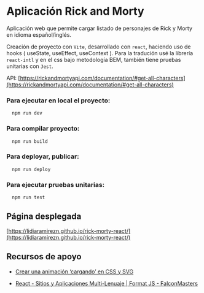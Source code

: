# Aplicación Rick and Morty

Aplicación web que permite cargar listado de personajes de Rick y Morty en idioma español/inglés.

Creación de proyecto con `Vite`, desarrollado con `react`, haciendo uso de hooks ( useState, useEffect, useContext ). Para la tradución usé la librería `react-intl` y en el css bajo metodología BEM, también tiene pruebas unitarias con `Jest`.

API: [https://rickandmortyapi.com/documentation/#get-all-characters](https://rickandmortyapi.com/documentation/#get-all-characters)

### Para ejecutar en local el proyecto: 
```shell 
  npm run dev 
```

### Para compilar proyecto:
```shell 
  npm run build
```

### Para deployar, publicar:
```shell 
  npm run deploy
```

### Para ejecutar pruebas unitarias:
```shell 
  npm run test
```

## Página desplegada

[https://lidiaramirezn.github.io/rick-morty-react/](https://lidiaramirezn.github.io/rick-morty-react/)

## Recursos de apoyo
- [Crear una animación ‘cargando’ en CSS y SVG](http://developinginspanish.com/2021/02/04/crear-una-animacion-cargando-en-css-y-svg/)

- [React - Sitios y Aplicaciones Multi-Lenuaje | Format JS - FalconMasters
](https://www.youtube.com/watch?v=OueflnXmo1U&t=3307s)